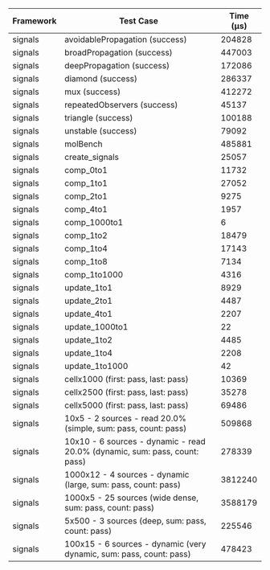 | Framework | Test Case | Time (μs) |
| --- | --- | --- |
| signals | avoidablePropagation (success) | 204828 |
| signals | broadPropagation (success) | 447003 |
| signals | deepPropagation (success) | 172086 |
| signals | diamond (success) | 286337 |
| signals | mux (success) | 412272 |
| signals | repeatedObservers (success) | 45137 |
| signals | triangle (success) | 100188 |
| signals | unstable (success) | 79092 |
| signals | molBench | 485881 |
| signals | create_signals | 25057 |
| signals | comp_0to1 | 11732 |
| signals | comp_1to1 | 27052 |
| signals | comp_2to1 | 9275 |
| signals | comp_4to1 | 1957 |
| signals | comp_1000to1 | 6 |
| signals | comp_1to2 | 18479 |
| signals | comp_1to4 | 17143 |
| signals | comp_1to8 | 7134 |
| signals | comp_1to1000 | 4316 |
| signals | update_1to1 | 8929 |
| signals | update_2to1 | 4487 |
| signals | update_4to1 | 2207 |
| signals | update_1000to1 | 22 |
| signals | update_1to2 | 4485 |
| signals | update_1to4 | 2208 |
| signals | update_1to1000 | 42 |
| signals | cellx1000 (first: pass, last: pass) | 10369 |
| signals | cellx2500 (first: pass, last: pass) | 35278 |
| signals | cellx5000 (first: pass, last: pass) | 69486 |
| signals | 10x5 - 2 sources - read 20.0% (simple, sum: pass, count: pass) | 509868 |
| signals | 10x10 - 6 sources - dynamic - read 20.0% (dynamic, sum: pass, count: pass) | 278339 |
| signals | 1000x12 - 4 sources - dynamic (large, sum: pass, count: pass) | 3812240 |
| signals | 1000x5 - 25 sources (wide dense, sum: pass, count: pass) | 3588179 |
| signals | 5x500 - 3 sources (deep, sum: pass, count: pass) | 225546 |
| signals | 100x15 - 6 sources - dynamic (very dynamic, sum: pass, count: pass) | 478423 |
